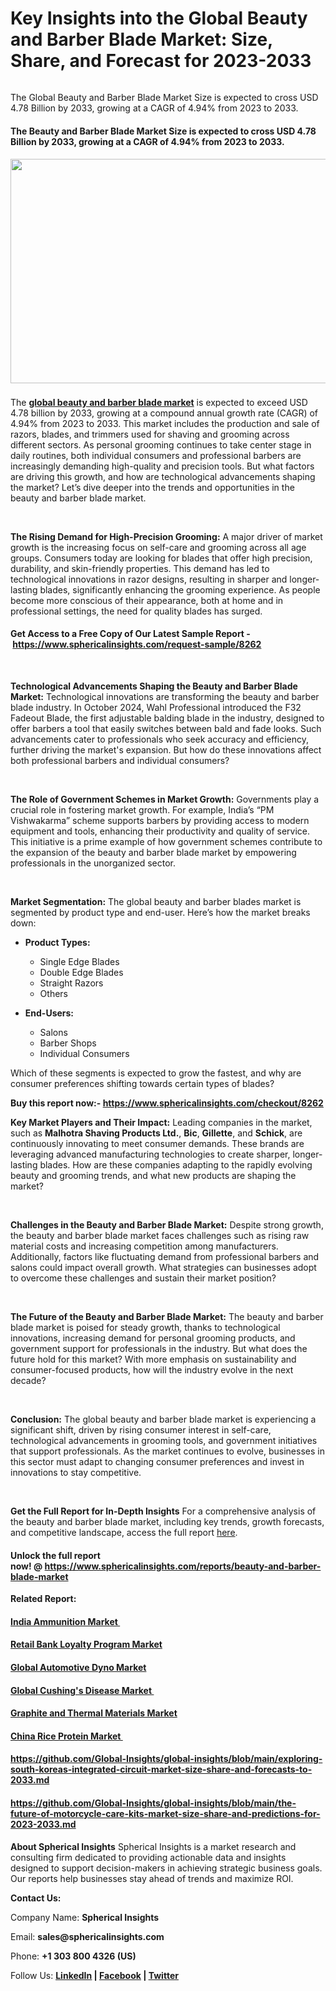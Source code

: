 <div class="wow_read_blog_hdr_img">
<div class="wow_read_blog_hdr_img_innr">
<h1>Key Insights into the Global Beauty and Barber Blade Market: Size, Share, and Forecast for 2023-2033</h1>
</div>
<div class="wow_main_float_head_img"><img src="https://www.vevioz.com/upload/photos/2025/03/dcjZPBkn7oxjJsAOWlwS_03_679b41a9eb8e2a618a23366a62e06cae_image.jpg" alt="" /></div>
</div>
<div class="read-blog-container">
<div class="read-blog-desc">
<p class="mb-0">The Global Beauty and Barber Blade Market Size is expected to cross USD 4.78 Billion by 2033, growing at a CAGR of 4.94% from 2023 to 2033.</p>
</div>
<div class="read-content">
<h4><strong>The Beauty and Barber Blade Market Size is expected to cross USD 4.78 Billion by 2033, growing at a CAGR of 4.94% from 2023 to 2033.</strong></h4>
<h4><img src="https://vipon.s3.amazonaws.com/img/44181775395802da408e9a378698fc06d68544f779bc02.png" alt="" width="615" height="359" /><strong><br /></strong></h4>
<p data-start="83" data-end="774">The&nbsp;<a href="https://www.sphericalinsights.com/reports/beauty-and-barber-blade-market" target="_blank" rel="noopener"><strong>global beauty and barber blade market</strong></a>&nbsp;is expected to exceed USD 4.78 billion by 2033, growing at a compound annual growth rate (CAGR) of 4.94% from 2023 to 2033. This market includes the production and sale of razors, blades, and trimmers used for shaving and grooming across different sectors. As personal grooming continues to take center stage in daily routines, both individual consumers and professional barbers are increasingly demanding high-quality and precision tools. But what factors are driving this growth, and how are technological advancements shaping the market? Let&rsquo;s dive deeper into the trends and opportunities in the beauty and barber blade market.</p>
<p data-start="776" data-end="1340">&nbsp;</p>
<p data-start="776" data-end="1340"><strong data-start="776" data-end="826">The Rising Demand for High-Precision Grooming:</strong>&nbsp;A major driver of market growth is the increasing focus on self-care and grooming across all age groups. Consumers today are looking for blades that offer high precision, durability, and skin-friendly properties. This demand has led to technological innovations in razor designs, resulting in sharper and longer-lasting blades, significantly enhancing the grooming experience. As people become more conscious of their appearance, both at home and in professional settings, the need for quality blades has surged.</p>
<h4><strong>Get Access to a Free Copy of Our Latest Sample Report -&nbsp;<a href="https://www.sphericalinsights.com/request-sample/8262" rel="nofollow">https://www.sphericalinsights.com/request-sample/8262</a></strong></h4>
<p data-start="1342" data-end="1904">&nbsp;</p>
<p data-start="1342" data-end="1904"><strong data-start="1342" data-end="1416">Technological Advancements Shaping the Beauty and Barber Blade Market:</strong>&nbsp;Technological innovations are transforming the beauty and barber blade industry. In October 2024, Wahl Professional introduced the F32 Fadeout Blade, the first adjustable balding blade in the industry, designed to offer barbers a tool that easily switches between bald and fade looks. Such advancements cater to professionals who seek accuracy and efficiency, further driving the market's expansion. But how do these innovations affect both professional barbers and individual consumers?</p>
<p data-start="1906" data-end="2366">&nbsp;</p>
<p data-start="1906" data-end="2366"><strong data-start="1906" data-end="1958">The Role of Government Schemes in Market Growth:</strong>&nbsp;Governments play a crucial role in fostering market growth. For example, India&rsquo;s &ldquo;PM Vishwakarma&rdquo; scheme supports barbers by providing access to modern equipment and tools, enhancing their productivity and quality of service. This initiative is a prime example of how government schemes contribute to the expansion of the beauty and barber blade market by empowering professionals in the unorganized sector.</p>
<p data-start="2368" data-end="2513">&nbsp;</p>
<p data-start="2368" data-end="2513"><strong data-start="2368" data-end="2392">Market Segmentation:</strong>&nbsp;The global beauty and barber blades market is segmented by product type and end-user. Here&rsquo;s how the market breaks down:</p>
<ul data-start="2515" data-end="2683">
<li data-start="2515" data-end="2612">
<p data-start="2517" data-end="2535"><strong data-start="2517" data-end="2535">Product Types:</strong></p>
<ul data-start="2538" data-end="2612">
<li data-start="2538" data-end="2558">Single Edge Blades</li>
<li data-start="2561" data-end="2581">Double Edge Blades</li>
<li data-start="2584" data-end="2601">Straight Razors</li>
<li data-start="2604" data-end="2612">Others</li>
</ul>
</li>
<li data-start="2614" data-end="2683">
<p data-start="2616" data-end="2630"><strong data-start="2616" data-end="2630">End-Users:</strong></p>
<ul data-start="2633" data-end="2683">
<li data-start="2633" data-end="2641">Salons</li>
<li data-start="2644" data-end="2658">Barber Shops</li>
<li data-start="2661" data-end="2683">Individual Consumers</li>
</ul>
</li>
</ul>
<p data-start="2685" data-end="2816">Which of these segments is expected to grow the fastest, and why are consumer preferences shifting towards certain types of blades?</p>
<p data-start="2818" data-end="3265"><strong>Buy this report now:-&nbsp;<a href="https://www.sphericalinsights.com/checkout/8262" rel="nofollow">https://www.sphericalinsights.com/checkout/8262</a></strong></p>
<p data-start="2818" data-end="3265"><strong data-start="2818" data-end="2858">Key Market Players and Their Impact:</strong>&nbsp;Leading companies in the market, such as&nbsp;<strong data-start="2900" data-end="2934">Malhotra Shaving Products Ltd.</strong>,&nbsp;<strong data-start="2936" data-end="2943">Bic</strong>,&nbsp;<strong data-start="2945" data-end="2957">Gillette</strong>, and&nbsp;<strong data-start="2963" data-end="2973">Schick</strong>, are continuously innovating to meet consumer demands. These brands are leveraging advanced manufacturing technologies to create sharper, longer-lasting blades. How are these companies adapting to the rapidly evolving beauty and grooming trends, and what new products are shaping the market?</p>
<p data-start="3267" data-end="3690">&nbsp;</p>
<p data-start="3267" data-end="3690"><strong data-start="3267" data-end="3320">Challenges in the Beauty and Barber Blade Market:</strong>&nbsp;Despite strong growth, the beauty and barber blade market faces challenges such as rising raw material costs and increasing competition among manufacturers. Additionally, factors like fluctuating demand from professional barbers and salons could impact overall growth. What strategies can businesses adopt to overcome these challenges and sustain their market position?</p>
<p data-start="3692" data-end="4118">&nbsp;</p>
<p data-start="3692" data-end="4118"><strong data-start="3692" data-end="3745">The Future of the Beauty and Barber Blade Market:</strong>&nbsp;The beauty and barber blade market is poised for steady growth, thanks to technological innovations, increasing demand for personal grooming products, and government support for professionals in the industry. But what does the future hold for this market? With more emphasis on sustainability and consumer-focused products, how will the industry evolve in the next decade?</p>
<p data-start="4120" data-end="4516">&nbsp;</p>
<p data-start="4120" data-end="4516"><strong data-start="4120" data-end="4135">Conclusion:</strong>&nbsp;The global beauty and barber blade market is experiencing a significant shift, driven by rising consumer interest in self-care, technological advancements in grooming tools, and government initiatives that support professionals. As the market continues to evolve, businesses in this sector must adapt to changing consumer preferences and invest in innovations to stay competitive.</p>
<p data-start="4518" data-end="4803">&nbsp;</p>
<p data-start="4518" data-end="4803"><strong data-start="4518" data-end="4563">Get the Full Report for In-Depth Insights</strong>&nbsp;For a comprehensive analysis of the beauty and barber blade market, including key trends, growth forecasts, and competitive landscape, access the full report&nbsp;<a href="https://www.sphericalinsights.com/reports/beauty-and-barber-blade-market" target="_new" rel="noopener" data-start="4722" data-end="4802">here</a>.&nbsp;</p>
<h4>Unlock the full report now!&nbsp;@&nbsp;<a href="https://www.sphericalinsights.com/reports/beauty-and-barber-blade-market" rel="nofollow">https://www.sphericalinsights.com/reports/beauty-and-barber-blade-market</a></h4>
<p data-start="4805" data-end="5087"><strong data-start="4805" data-end="4833">Related Report:</strong></p>
<h4 class="news-post-title"><strong><a href="https://www.sphericalinsights.com/fr/reports/india-ammunition-market" target="_blank" rel="noopener">India Ammunition Market&nbsp;</a></strong></h4>
<h4 class="news-post-title"><strong><a href="https://www.sphericalinsights.com/fr/reports/retail-bank-loyalty-program-market" target="_blank" rel="noopener">Retail Bank Loyalty Program Market</a></strong></h4>
<h4 class="news-post-title"><strong><a href="https://www.sphericalinsights.com/fr/reports/automotive-dyno-market" target="_blank" rel="noopener">Global Automotive Dyno Market</a></strong></h4>
<h4 class="news-post-title"><strong><a href="https://www.sphericalinsights.com/de/reports/cushings-disease-market" target="_blank" rel="noopener">Global Cushing's Disease Market&nbsp;</a></strong></h4>
<h4 class="news-post-title"><strong><a href="https://www.sphericalinsights.com/de/reports/graphite-and-thermal-materials-market" target="_blank" rel="noopener">Graphite and Thermal Materials Market</a></strong></h4>
<h4 class="news-post-title"><strong><a href="https://www.sphericalinsights.com/de/reports/china-rice-protein-market" target="_blank" rel="noopener">China Rice Protein Market&nbsp;</a></strong></h4>
<h4><strong><a href="https://github.com/Global-Insights/global-insights/blob/main/exploring-south-koreas-integrated-circuit-market-size-share-and-forecasts-to-2033.md" target="_blank" rel="noopener">https://github.com/Global-Insights/global-insights/blob/main/exploring-south-koreas-integrated-circuit-market-size-share-and-forecasts-to-2033.md</a></strong></h4>
<h4><strong><a href="https://github.com/Global-Insights/global-insights/blob/main/the-future-of-motorcycle-care-kits-market-size-share-and-predictions-for-2023-2033.md" target="_blank" rel="noopener">https://github.com/Global-Insights/global-insights/blob/main/the-future-of-motorcycle-care-kits-market-size-share-and-predictions-for-2023-2033.md</a></strong></h4>
<p data-start="4805" data-end="5087"><strong data-start="4805" data-end="4833">About Spherical Insights</strong>&nbsp;Spherical Insights is a market research and consulting firm dedicated to providing actionable data and insights designed to support decision-makers in achieving strategic business goals. Our reports help businesses stay ahead of trends and maximize ROI.</p>
<p><strong>Contact Us:</strong></p>
<p>Company Name:&nbsp;<strong>Spherical Insights</strong></p>
<p>Email:&nbsp;<strong>sales@sphericalinsights.com</strong></p>
<p>Phone:&nbsp;<strong>+1 303 800 4326 (US)</strong></p>
<p>Follow Us:&nbsp;<strong><a href="https://www.linkedin.com/company/spherical-insight/" rel="nofollow"><u>LinkedIn</u></a>&nbsp;|&nbsp;<a href="https://www.facebook.com/sphericalinsights22" rel="nofollow"><u>Facebook</u></a>&nbsp;|&nbsp;<a href="https://twitter.com/SInsights_US" rel="nofollow"><u>Twitter</u></a></strong></p>
</div>
</div>
